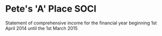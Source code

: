 <!-- spell-checker:words SOCI -->
# Pete's 'A' Place SOCI

Statement of comprehensive income for the financial year beginning 1st April
2014 until the 1st March 2015


